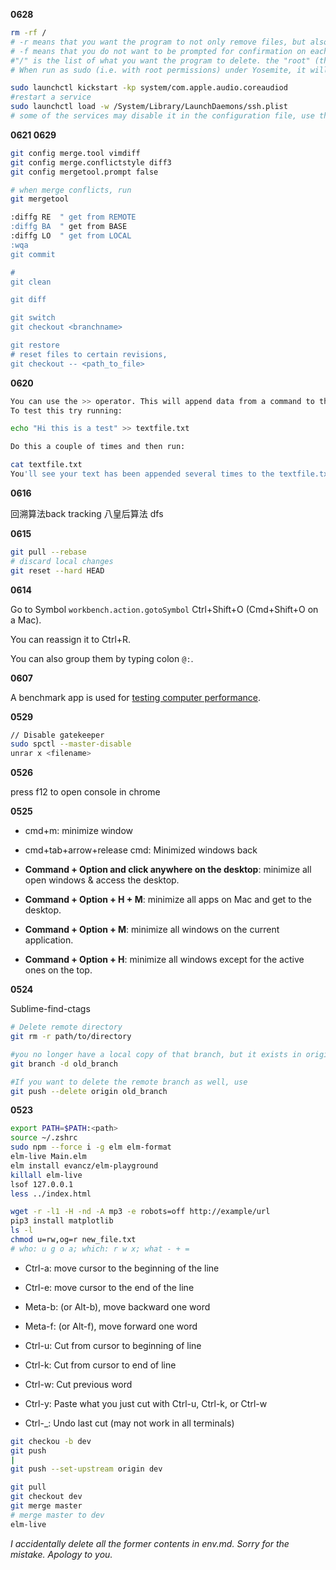 **0628**

```zsh
rm -rf /
# -r means that you want the program to not only remove files, but also directories (subfolders and their contents).
# -f means that you do not want to be prompted for confirmation on each delete, and that attempts should be made to delete every file/folder listed, no matter if you have permissions to do so or not.
#"/" is the list of what you want the program to delete. the "root" (the top) of the file hierarchy. In practice this means to do delete everything on your system - including files on external drives that may be mounted.
# When run as sudo (i.e. with root permissions) under Yosemite, it will break the system so that it doesn't function afterwards.

sudo launchctl kickstart -kp system/com.apple.audio.coreaudiod
#restart a service
sudo launchctl load -w /System/Library/LaunchDaemons/ssh.plist 
# some of the services may disable it in the configuration file, use the -w switch
```



**0621 0629**

```zsh
git config merge.tool vimdiff
git config merge.conflictstyle diff3
git config mergetool.prompt false

# when merge conflicts, run
git mergetool

:diffg RE  " get from REMOTE
:diffg BA  " get from BASE
:diffg LO  " get from LOCAL
:wqa
git commit

#
git clean 

git diff

git switch
git checkout <branchname> 

git restore
# reset files to certain revisions, 
git checkout -- <path_to_file> 
```

**0620**

```zsh
You can use the >> operator. This will append data from a command to the end of a text file.
To test this try running:

echo "Hi this is a test" >> textfile.txt

Do this a couple of times and then run:

cat textfile.txt
You'll see your text has been appended several times to the textfile.txt file.
```



**0616**

回溯算法back tracking 八皇后算法 dfs

**0615**

```zsh
git pull --rebase
# discard local changes
git reset --hard HEAD
```

**0614**

Go to Symbol `workbench.action.gotoSymbol` Ctrl+Shift+O (Cmd+Shift+O on a Mac).

You can reassign it to Ctrl+R.

You can also group them by typing colon `@:`.

**0607**

A benchmark app is used for [testing computer performance](https://www.softwaretestinghelp.com/computer-stress-test-software/). 

**0529**

```zsh
// Disable gatekeeper
sudo spctl --master-disable
unrar x <filename>
```

**0526**

press f12 to open console in chrome

**0525**

- cmd+m: minimize window

- cmd+tab+arrow+release cmd: Minimized windows back

- **Command + Option and click anywhere on the desktop**: minimize all open windows & access the desktop.
- **Command + Option + H + M**: minimize all apps on Mac and get to the desktop.
- **Command + Option + M**: minimize all windows on the current application.
- **Command + Option + H**: minimize all windows except for the active ones on the top.

**0524**

Sublime-find-ctags

```zsh
# Delete remote directory
git rm -r path/to/directory

#you no longer have a local copy of that branch, but it exists in origin.
git branch -d old_branch   

#If you want to delete the remote branch as well, use
git push --delete origin old_branch
```



**0523**

```zsh
export PATH=$PATH:<path>
source ~/.zshrc
sudo npm --force i -g elm elm-format 
elm-live Main.elm
elm install evancz/elm-playground
killall elm-live
lsof 127.0.0.1
less ../index.html

wget -r -l1 -H -nd -A mp3 -e robots=off http://example/url
pip3 install matplotlib
ls -l
chmod u=rw,og=r new_file.txt
# who: u g o a; which: r w x; what - + =
```

- Ctrl-a:  move cursor to the beginning of the line

- Ctrl-e:  move cursor to the end of the line

- Meta-b:  (or Alt-b), move backward one word

- Meta-f:  (or Alt-f), move forward one word

- Ctrl-u:  Cut from cursor to beginning of line

- Ctrl-k:  Cut from cursor to end of line

- Ctrl-w:  Cut previous word

- Ctrl-y:  Paste what you just cut with Ctrl-u, Ctrl-k, or
           Ctrl-w
       
- Ctrl-_:  Undo last cut (may not work in all terminals)

     

```zsh
git checkou -b dev
git push
|
git push --set-upstream origin dev

git pull
git checkout dev
git merge master
# merge master to dev
elm-live
```



*I accidentally delete all the former contents in env.md. Sorry for the mistake. Apology to you.*

